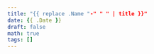 ```yaml
---
title: "{{ replace .Name "-" " " | title }}"
date: {{ .Date }}
draft: false
math: true
tags: []
---
```


